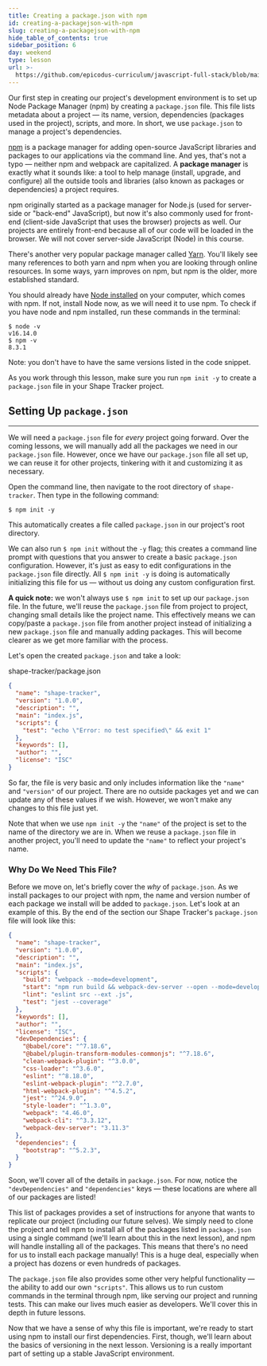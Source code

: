 ```yaml
---
title: Creating a package.json with npm
id: creating-a-packagejson-with-npm
slug: creating-a-packagejson-with-npm
hide_table_of_contents: true
sidebar_position: 6
day: weekend
type: lesson
url: >-
  https://github.com/epicodus-curriculum/javascript-full-stack/blob/main/0f_building_a_manifest_file_with_npm.md
---
```


Our first step in creating our project's development environment is to set up Node Package Manager (npm) by creating a `package.json` file. This file lists metadata about a project — its name, version, dependencies (packages used in the project), scripts, and more. In short, we use `package.json` to manage a project's dependencies. 

[npm](https://www.npmjs.com/) is a package manager for adding open-source JavaScript libraries and packages to our applications via the command line. And yes, that's not a typo — neither npm and webpack are capitalized. A **package manager** is exactly what it sounds like: a tool to help manage (install, upgrade, and configure) all the outside tools and libraries (also known as packages or dependencies) a project requires. 

npm originally started as a package manager for Node.js (used for server-side or "back-end" JavaScript), but now it's also commonly used for front-end (client-side JavaScript that uses the browser) projects as well. Our projects are entirely front-end because all of our code will be loaded in the browser. We will not cover server-side JavaScript (Node) in this course.

There's another very popular package manager called [Yarn](https://yarnpkg.com/). You'll likely see many references to both yarn and npm when you are looking through online resources. In some ways, yarn improves on npm, but npm is the older, more established standard.

You should already have [Node installed](https://new.learnhowtoprogram.com/intermediate-javascript/setting-up-javascript/installing-nodejs) on your computer, which comes with npm. If not, install Node now, as we will need it to use npm. To check if you have node and npm installed, run these commands in the terminal:

```shell
$ node -v
v16.14.0
$ npm -v
8.3.1
```

Note: you don't have to have the same versions listed in the code snippet.

As you work through this lesson, make sure you run `npm init -y` to create a `package.json` file in your Shape Tracker project.

## Setting Up `package.json`
---

We will need a `package.json` file for _every_ project going forward. Over the coming lessons, we will manually add all the packages we need in our `package.json` file. However, once we have our `package.json` file all set up, we can reuse it for other projects, tinkering with it and customizing it as necessary.

Open the command line, then navigate to the root directory of `shape-tracker`. Then type in the following command:

```shel
$ npm init -y
```

This automatically creates a file called `package.json` in our project's root directory.

We can also run `$ npm init` without the `-y` flag; this creates a command line prompt with questions that you answer to create a basic `package.json` configuration. However, it's just as easy to edit configurations in the `package.json` file directly. All `$ npm init -y` is doing is automatically initializing this file for us — without us doing any custom configuration first.

**A quick note:** we won't always use `$ npm init` to set up our `package.json` file. In the future, we'll reuse the `package.json` file from project to project, changing small details like the project name. This effectively means we can copy/paste a `package.json` file from another project instead of initializing a new `package.json` file and manually adding packages. This will become clearer as we get more familiar with the process.

Let's open the created `package.json` and take a look:

<div class="filename">shape-tracker/package.json</div>

```json
{
  "name": "shape-tracker",
  "version": "1.0.0",
  "description": "",
  "main": "index.js",
  "scripts": {
    "test": "echo \"Error: no test specified\" && exit 1"
  },
  "keywords": [],
  "author": "",
  "license": "ISC"
}
```

So far, the file is very basic and only includes information like the `"name"` and `"version"` of our project. There are no outside packages yet and we can update any of these values if we wish. However, we won't make any changes to this file just yet.

Note that when we use `npm init -y` the `"name"` of the project is set to the name of the directory we are in. When we reuse a `package.json` file in another project, you'll need to update the `"name"` to reflect your project's name. 

### Why Do We Need This File?

Before we move on, let's briefly cover the _why_ of `package.json`. As we install packages to our project with npm, the name and version number of each package we install will be added to `package.json`. Let's look at an example of this. By the end of the section our Shape Tracker's `package.json` file will look like this:

```json
{
  "name": "shape-tracker",
  "version": "1.0.0",
  "description": "",
  "main": "index.js",
  "scripts": {
    "build": "webpack --mode=development",
    "start": "npm run build && webpack-dev-server --open --mode=development",
    "lint": "eslint src --ext .js",
    "test": "jest --coverage"
  },
  "keywords": [],
  "author": "",
  "license": "ISC",
  "devDependencies": {
    "@babel/core": "^7.18.6",
    "@babel/plugin-transform-modules-commonjs": "^7.18.6",
    "clean-webpack-plugin": "^3.0.0",
    "css-loader": "^3.6.0",
    "eslint": "^8.18.0",
    "eslint-webpack-plugin": "^2.7.0",
    "html-webpack-plugin": "^4.5.2",
    "jest": "^24.9.0",
    "style-loader": "^1.3.0",
    "webpack": "4.46.0",
    "webpack-cli": "^3.3.12",
    "webpack-dev-server": "3.11.3"
  },
  "dependencies": {
    "bootstrap": "^5.2.3",
  }
}
```

Soon, we'll cover all of the details in `package.json`. For now, notice the `"devDependencies"` and `"dependencies"` keys — these locations are where all of our packages are listed!

This list of packages provides a set of instructions for anyone that wants to replicate our project (including our future selves). We simply need to clone the project and tell npm to install all of the packages listed in `package.json` using a single command (we'll learn about this in the next lesson), and npm will handle installing all of the packages. This means that there's no need for us to install each package manually! This is a huge deal, especially when a project has dozens or even hundreds of packages.

The `package.json` file also provides some other very helpful functionality — the ability to add our own `"scripts"`. This allows us to run custom commands in the terminal through npm, like serving our project and running tests. This can make our lives much easier as developers. We'll cover this in depth in future lessons.

Now that we have a sense of why this file is important, we're ready to start using npm to install our first dependencies. First, though, we'll learn about the basics of versioning in the next lesson. Versioning is a really important part of setting up a stable JavaScript environment.
